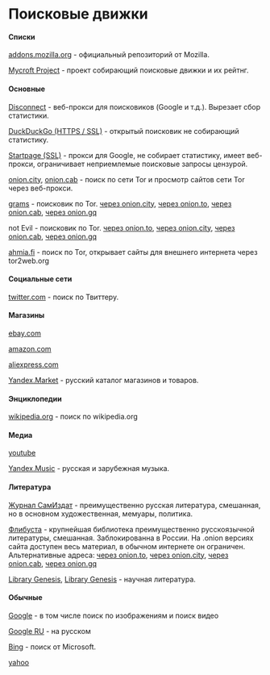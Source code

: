 # Поисковые движки

#### Списки

[addons.mozilla.org](https://addons.mozilla.org/en-US/firefox/search/?atype=4) - официальный репозиторий от Mozilla.

[Mycroft Project](http://mycroftproject.com/) - проект собирающий поисковые движки и их рейтнг.

#### Основные

[Disconnect](https://search.disconnect.me/) - веб-прокси для поисковиков (Google и т.д.). Вырезает сбор статистики.

[DuckDuckGo (HTTPS / SSL)](https://addons.mozilla.org/en-US/firefox/addon/duckduckgo-ssl) - открытый поисковик не собирающий статистику.

[Startpage (SSL)](https://addons.mozilla.org/en-US/firefox/addon/startpage-ssl) - прокси для Google, не собирает статистику, имеет веб-прокси, ограничивает неприемлемые поисковые запросы цензурой.

[onion.city](http://onion.city), [onion.cab](https://onion.cab/) - поиск по сети Tor и просмотр сайтов сети Tor через веб-прокси. 

[grams](https://en.wikipedia.org/wiki/Grams_%28search%29)  - поисковик по Tor.
[через onion.city](http://grams7enufi7jmdl.onion.city/),
[через onion.to](https://grams7enufi7jmdl.onion.to/),
[через onion.cab](https://grams7enufi7jmdl.onion.cab/),
[через onion.gq](http://grams7enufi7jmdl.onion.gq/)

not Evil - поисковик по Tor.
[через onion.to](https://hss3uro2hsxfogfq.onion.to/),
[через onion.city](http://hss3uro2hsxfogfq.onion.city/),
[через onion.cab](https://hss3uro2hsxfogfq.onion.cab/),
[через onion.gq](http://hss3uro2hsxfogfq.onion.gq/)

[ahmia.fi](https://ahmia.fi) - поиск по Tor, открывает сайты для внешнего интернета через tor2web.org

#### Социальные сети

[twitter.com](https://twitter.com/search-advanced) - поиск по Твиттеру.

#### Магазины

[ebay.com](http://www.ebay.com/)

[amazon.com](http://www.amazon.com/)

[aliexpress.com](http://aliexpress.com/)

[Yandex.Market](https://market.yandex.ru) - русский каталог магазинов и товаров.

#### Энциклопедии

[wikipedia.org](https://en.wikipedia.org/wiki/Main_Page) - поиск по wikipedia.org

#### Медиа

[youtube](https://www.youtube.com/)

[Yandex.Music](https://music.yandex.ru/) - русская и зарубежная музыка.

#### Литература

[Журнал СамИздат](http://samlib.ru/) - преимущественно русская литература, смешанная, но в основном художественная, мемуары, политика.

[Флибуста](http://www.flibusta.net/) - крупнейшая библиотека преимущественно русскоязычной литературы, смешанная. Заблокированна в России. На .onion версиях сайта доступен весь материал, в обычном интернете он ограничен. Альтернативные адреса:
[через onion.to](http://flibustahezeous3.onion.to),
[через onion.city](http://flibustahezeous3.onion.city),
[через onion.cab](http://flibustahezeous3.onion.cab),
[через onion.gq](http://flibustahezeous3.onion.gq)

[Library Genesis](http://libgen.education), [Library Genesis](http://gen.lib.rus.ec/) - научная литература.

#### Обычные

[Google](https://www.google.com) - в том числе поиск по изображениям и поиск видео

[Google RU](https://www.google.ru) - на русском

[Bing](https://www.bing.com/) - поиск от Microsoft.

[yahoo](https://search.yahoo.com/)